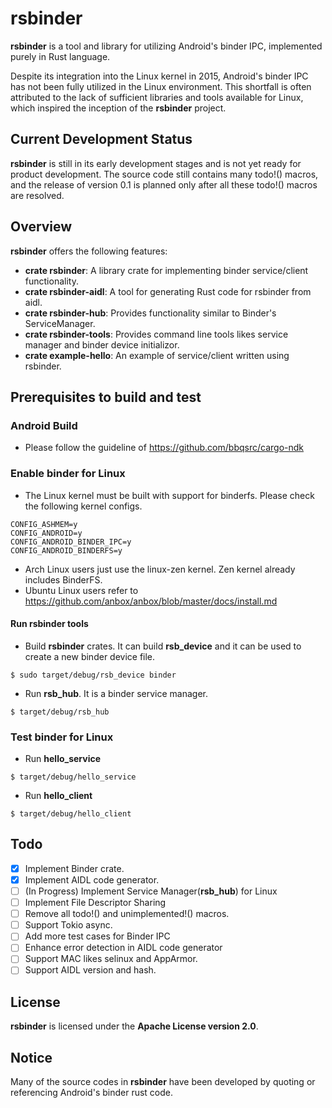 # rsbinder
**rsbinder** is a tool and library for utilizing Android's binder IPC, implemented purely in Rust language.

Despite its integration into the Linux kernel in 2015, Android's binder IPC has not been fully utilized in the Linux environment. This shortfall is often attributed to the lack of sufficient libraries and tools available for Linux, which inspired the inception of the **rsbinder** project.

## Current Development Status
**rsbinder** is still in its early development stages and is not yet ready for product development.
The source code still contains many todo!() macros, and the release of version 0.1 is planned only after all these todo!() macros are resolved.

## Overview
**rsbinder** offers the following features:

* **crate rsbinder**: A library crate for implementing binder service/client functionality.
* **crate rsbinder-aidl**: A tool for generating Rust code for rsbinder from aidl.
* **crate rsbinder-hub**: Provides functionality similar to Binder's ServiceManager.
* **crate rsbinder-tools**: Provides command line tools likes service manager and binder device initializor.
* **crate example-hello**: An example of service/client written using rsbinder.

## Prerequisites to build and test

### Android Build
* Please follow the guideline of https://github.com/bbqsrc/cargo-ndk

### Enable binder for Linux
* The Linux kernel must be built with support for binderfs. Please check the following kernel configs.
```
CONFIG_ASHMEM=y
CONFIG_ANDROID=y
CONFIG_ANDROID_BINDER_IPC=y
CONFIG_ANDROID_BINDERFS=y
```

* Arch Linux users just use the linux-zen kernel. Zen kernel already includes BinderFS.
* Ubuntu Linux users refer to https://github.com/anbox/anbox/blob/master/docs/install.md

#### Run rsbinder tools
* Build **rsbinder** crates. It can build **rsb_device** and it can be used to create a new binder device file.
```
$ sudo target/debug/rsb_device binder
```
* Run **rsb_hub**. It is a binder service manager.
```
$ target/debug/rsb_hub
```

### Test binder for Linux
* Run **hello_service**
```
$ target/debug/hello_service
```
* Run **hello_client**
```
$ target/debug/hello_client
```


## Todo
- [x] Implement Binder crate.
- [x] Implement AIDL code generator.
- [ ] (In Progress) Implement Service Manager(**rsb_hub**) for Linux
- [ ] Implement File Descriptor Sharing
- [ ] Remove all todo!() and unimplemented!() macros.
- [ ] Support Tokio async.
- [ ] Add more test cases for Binder IPC
- [ ] Enhance error detection in AIDL code generator
- [ ] Support MAC likes selinux and AppArmor.
- [ ] Support AIDL version and hash.

## License
**rsbinder** is licensed under the **Apache License version 2.0**.

## Notice
Many of the source codes in **rsbinder** have been developed by quoting or referencing Android's binder rust code.